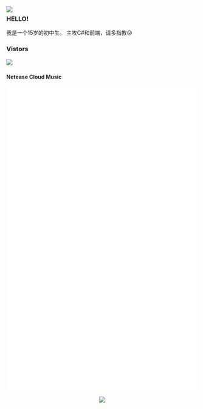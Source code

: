 <img src="https://metrics.lecoq.io/HRxiaohu?template=classic&isocalendar=1&languages=1&base.indepth=false&base.hireable=false&isocalendar.duration=half-year&languages.limit=8&languages.threshold=0%25&languages.other=false&languages.colors=github&languages.sections=most-used&languages.indepth=false&languages.analysis.timeout=15&languages.categories=markup%2C%20programming&languages.recent.categories=markup%2C%20programming&languages.recent.load=300&languages.recent.days=14&config.timezone=Asia%2FShanghai" align=left>

<!--START_SECTION:waka-->
<!--END_SECTION:waka-->

### HELLO!
我是一个15岁的初中生。
主攻C#和前端，请多指教😜
### Vistors
![](https://count.getloli.com/get/@HRxiaohu?theme=asoul)
#### Netease Cloud Music
![card](https://github.com/HRxiaohu/netease-cloud-music-card/blob/main/card.svg)
<div align="center"><img src="https://cdn.jsdelivr.net/gh/HRxiaohu/HRxiaohu@main/contribution-snake/github-contribution-grid-snake.svg" /></div>

